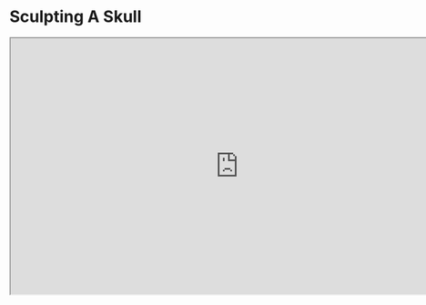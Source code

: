 # Sculpting A Skull

<p><iframe src="https://www.youtube.com/embed/TCpY7810nyI?rel=0" width="800" height="450" allowfullscreen="allowfullscreen" allow="accelerometer; autoplay; clipboard-write; encrypted-media; gyroscope; picture-in-picture" data-mce-fragment="1"></iframe></p>
<p>&nbsp;</p>